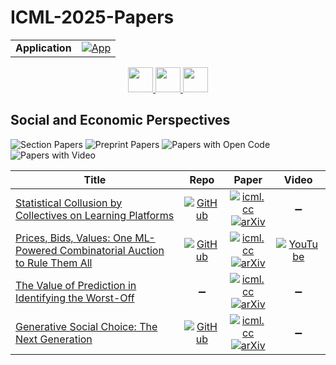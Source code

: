 # ICML-2025-Papers

<table>
    <tr>
        <td><strong>Application</strong></td>
        <td>
            <a href="https://huggingface.co/spaces/DmitryRyumin/NewEraAI-Papers" style="float:left;">
                <img src="https://img.shields.io/badge/🤗-NewEraAI--Papers-FFD21F.svg" alt="App" />
            </a>
        </td>
    </tr>
</table>

<div align="center">
    <a href="https://github.com/DmitryRyumin/ICML-2025-Papers/blob/main/sections/2025/main/evaluation.md">
        <img src="https://cdn.jsdelivr.net/gh/DmitryRyumin/NewEraAI-Papers@main/images/left.svg" width="40" alt="" />
    </a>
    <a href="https://github.com/DmitryRyumin/ICML-2025-Papers/blob/main/README.md">
        <img src="https://cdn.jsdelivr.net/gh/DmitryRyumin/NewEraAI-Papers@main/images/home.svg" width="40" alt="" />
    </a>
    <a href="https://github.com/DmitryRyumin/ICML-2025-Papers/blob/main/sections/2025/main/chemistry-physics-and-earth-sciences.md">
        <img src="https://cdn.jsdelivr.net/gh/DmitryRyumin/NewEraAI-Papers@main/images/right.svg" width="40" alt="" />
    </a>
</div>

## Social and Economic Perspectives

![Section Papers](https://img.shields.io/badge/Section%20Papers-4-42BA16) ![Preprint Papers](https://img.shields.io/badge/Preprint%20Papers-4-b31b1b) ![Papers with Open Code](https://img.shields.io/badge/Papers%20with%20Open%20Code-3-1D7FBF) ![Papers with Video](https://img.shields.io/badge/Papers%20with%20Video-1-FF0000)

| **Title** | **Repo** | **Paper** | **Video** |
|-----------|:--------:|:---------:|:---------:|
| [Statistical Collusion by Collectives on Learning Platforms](https://icml.cc/virtual/2025/poster/46504) | [![GitHub](https://img.shields.io/github/stars/GauthierE/statistical-collusion?style=flat)](https://github.com/GauthierE/statistical-collusion) | [![icml.cc](https://img.shields.io/badge/html-icml.cc-2494E0.svg)](https://icml.cc/virtual/2025/poster/46504) <br /> [![arXiv](https://img.shields.io/badge/arXiv-2502.04879-b31b1b.svg)](http://arxiv.org/abs/2502.04879) | :heavy_minus_sign: |
| [Prices, Bids, Values: One ML-Powered Combinatorial Auction to Rule Them All](https://icml.cc/virtual/2025/poster/46478) | [![GitHub](https://img.shields.io/github/stars/marketdesignresearch/MLHCA?style=flat)](https://github.com/marketdesignresearch/MLHCA) | [![icml.cc](https://img.shields.io/badge/html-icml.cc-2494E0.svg)](https://icml.cc/virtual/2025/poster/46478) <br /> [![arXiv](https://img.shields.io/badge/arXiv-2411.09355-b31b1b.svg)](http://arxiv.org/abs/2411.09355) | [![YouTube](https://img.shields.io/badge/YouTube-%23FF0000.svg?style=for-the-badge&logo=YouTube&logoColor=white)](https://www.youtube.com/watch?v=poJ46-YB2kM) |
| [The Value of Prediction in Identifying the Worst-Off](https://icml.cc/virtual/2025/poster/46605) | :heavy_minus_sign: | [![icml.cc](https://img.shields.io/badge/html-icml.cc-2494E0.svg)](https://icml.cc/virtual/2025/poster/46605) <br /> [![arXiv](https://img.shields.io/badge/arXiv-2501.19334-b31b1b.svg)](http://arxiv.org/abs/2501.19334) | :heavy_minus_sign: |
| [Generative Social Choice: The Next Generation](https://icml.cc/virtual/2025/poster/45972) | [![GitHub](https://img.shields.io/github/stars/generative-social-choice/chatbot_personalization?style=flat)](https://github.com/generative-social-choice/chatbot_personalization) | [![icml.cc](https://img.shields.io/badge/html-icml.cc-2494E0.svg)](https://icml.cc/virtual/2025/poster/45972) <br /> [![arXiv](https://img.shields.io/badge/arXiv-2505.22939-b31b1b.svg)](http://arxiv.org/abs/2505.22939) | :heavy_minus_sign: |
